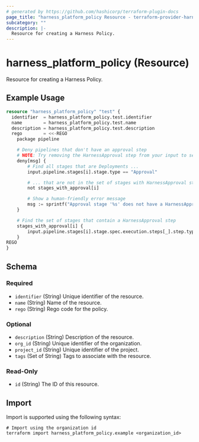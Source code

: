 ```yaml
---
# generated by https://github.com/hashicorp/terraform-plugin-docs
page_title: "harness_platform_policy Resource - terraform-provider-harness"
subcategory: ""
description: |-
  Resource for creating a Harness Policy.
---
```


# harness_platform_policy (Resource)

Resource for creating a Harness Policy.

## Example Usage

```terraform
resource "harness_platform_policy" "test" {
  identifier  = harness_platform_policy.test.identifier
  name        = harness_platform_policy.test.name
  description = harness_platform_policy.test.description
  rego        = <<-REGO
    package pipeline

    # Deny pipelines that don't have an approval step
    # NOTE: Try removing the HarnessApproval step from your input to see the policy fail
    deny[msg] {
        # Find all stages that are Deployments ...
        input.pipeline.stages[i].stage.type == "Approval"

        # ... that are not in the set of stages with HarnessApproval steps
        not stages_with_approval[i]

        # Show a human-friendly error message
        msg := sprintf("Approval stage '%s' does not have a HarnessApproval step", [input.pipeline.stages[i].stage.name])
    }

    # Find the set of stages that contain a HarnessApproval step
    stages_with_approval[i] {
        input.pipeline.stages[i].stage.spec.execution.steps[_].step.type == "HarnessApproval"
    }
REGO
}
```

<!-- schema generated by tfplugindocs -->
## Schema

### Required

- `identifier` (String) Unique identifier of the resource.
- `name` (String) Name of the resource.
- `rego` (String) Rego code for the policy.

### Optional

- `description` (String) Description of the resource.
- `org_id` (String) Unique identifier of the organization.
- `project_id` (String) Unique identifier of the project.
- `tags` (Set of String) Tags to associate with the resource.

### Read-Only

- `id` (String) The ID of this resource.

## Import

Import is supported using the following syntax:

```shell
# Import using the organization id
terraform import harness_platform_policy.example <organization_id>
```
